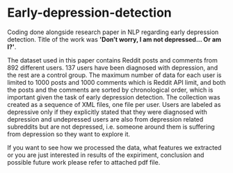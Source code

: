 # Early-depression-detection
Coding done alongside research paper in NLP regarding early depression detection. Title of the work was **'Don’t worry, I am not depressed... Or am I?'**. 

The dataset used in this paper contains Reddit posts and comments from 892 different users. 137 users have been diagnosed with depression, and the rest are a control group.
The maximum number of data for each user is limited to
1000 posts and 1000 comments which is Reddit API limit,
and both the posts and the comments are sorted by chronological order, which is important given the task of early
depression detection. The collection was created as a sequence of XML files, one file per user. Users are labeled
as depressive only if they explicitly stated that they were
diagnosed with depression and undepressed users are also
from depression related subreddits but are not depressed,
i.e. someone around them is suffering from depression so
they want to explore it.

If you want to see how we processed the data, what features we extracted or you are just interested in results of the expiriment, conclusion and possible future work please refer to attached pdf file.
